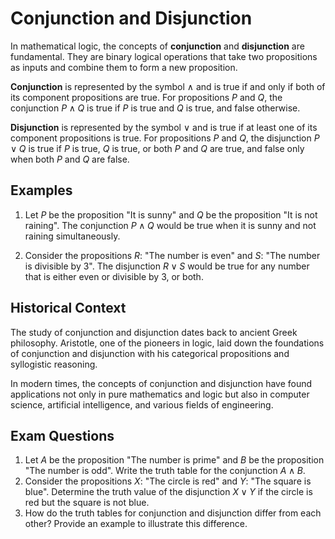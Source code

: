 # Conjunction and Disjunction

In mathematical logic, the concepts of **conjunction** and **disjunction** are fundamental. They are binary logical operations that take two propositions as inputs and combine them to form a new proposition. 

**Conjunction** is represented by the symbol $\land$ and is true if and only if both of its component propositions are true. For propositions $P$ and $Q$, the conjunction $P\land Q$ is true if $P$ is true and $Q$ is true, and false otherwise. 

**Disjunction** is represented by the symbol $\lor$ and is true if at least one of its component propositions is true. For propositions $P$ and $Q$, the disjunction $P\lor Q$ is true if $P$ is true, $Q$ is true, or both $P$ and $Q$ are true, and false only when both $P$ and $Q$ are false.

## Examples

1. Let $P$ be the proposition "It is sunny" and $Q$ be the proposition "It is not raining". The conjunction $P\land Q$ would be true when it is sunny and not raining simultaneously.

2. Consider the propositions $R$: "The number is even" and $S$: "The number is divisible by 3". The disjunction $R\lor S$ would be true for any number that is either even or divisible by 3, or both.

## Historical Context

The study of conjunction and disjunction dates back to ancient Greek philosophy. Aristotle, one of the pioneers in logic, laid down the foundations of conjunction and disjunction with his categorical propositions and syllogistic reasoning.

In modern times, the concepts of conjunction and disjunction have found applications not only in pure mathematics and logic but also in computer science, artificial intelligence, and various fields of engineering.

## Exam Questions

1. Let $A$ be the proposition "The number is prime" and $B$ be the proposition "The number is odd". Write the truth table for the conjunction $A\land B$.
2. Consider the propositions $X$: "The circle is red" and $Y$: "The square is blue". Determine the truth value of the disjunction $X\lor Y$ if the circle is red but the square is not blue.
3. How do the truth tables for conjunction and disjunction differ from each other? Provide an example to illustrate this difference.